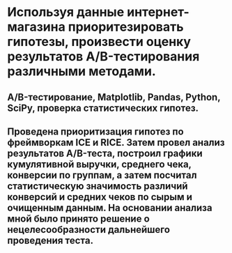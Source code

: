 #  Используя данные интернет-магазина приоритезировать гипотезы, произвести оценку результатов A/B-тестирования различными методами.

## A/B-тестирование, Matplotlib, Pandas, Python, SciPy, проверка статистических гипотез.

## Проведена приоритизация гипотез по фреймворкам ICE и RICE. Затем провел анализ результатов A/B-теста, построил графики кумулятивной выручки, среднего чека, конверсии по группам, а затем посчитал статистическую значимость различий конверсий и средних чеков по сырым и очищенным данным. На основании анализа мной было принято решение о нецелесообразности дальнейшего проведения теста.
